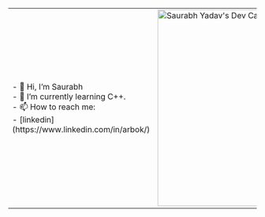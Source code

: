 
<table>
  <tr>
    <td>
      - 👋 Hi, I’m Saurabh<br>
      - 🌱 I’m currently learning C++.<br>
      - 📫 How to reach me:<br>
      - [linkedin](https://www.linkedin.com/in/arbok/)<br>
    </td>
    <td>
      <a href="https://app.daily.dev/Arbok"><img src="https://api.daily.dev/devcards/ce45b032a658445188cee01ca61b944f.png?r=i1b" width="400" alt="Saurabh Yadav's Dev Card"/></a>
    </td>
  </tr>
</table>
      
    
<!---
arbok7/arbok7 is a ✨ special ✨ repository because its `README.md` (this file) appears on your GitHub profile.
You can click the Preview link to take a look at your changes.
--->
